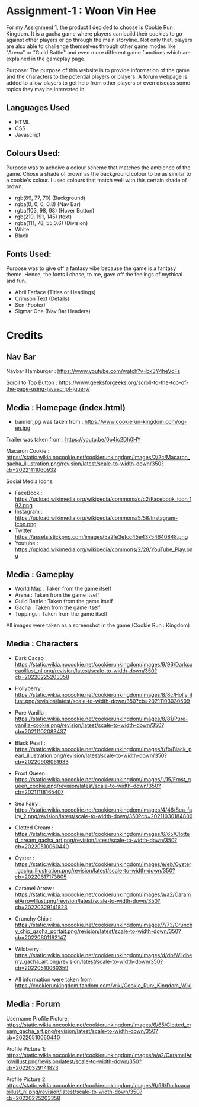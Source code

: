 # Assignment-1 : Woon Vin Hee

For my Assignment 1, the product I decided to choose is Cookie Run : Kingdom. It is a gacha game where players can build their cookies to go against other players or go through the main storyline. Not only that, players are also able to challenge themselves through other game modes like "Arena" or "Guild Battle" and even more different game functions which are explained in the gameplay page.

Purpose:
The purpose of this website is to provide information of the game and the characters to the potential players or players. A forum webpage is added to allow players to get help from other players or even discuss some topics they may be interested in.

## Languages Used

- HTML
- CSS
- Javascript

## Colours Used:

Purpose was to acheive a colour scheme that matches the ambience of the game. Chose a shade of brown as the background colour to be as similar to a cookie's colour. I used colours that match well with this certain shade of brown.

- rgb(89, 77, 70) (Background)
- rgba(0, 0, 0, 0.8) (Nav Bar)
- rgba(103, 98, 98) (Hover Button)
- rgb(219, 191, 145) (text)
- rgba(111, 78, 55,0.6) (Division)
- White
- Black

## Fonts Used:

Purpose was to give off a fantasy vibe because the game is a fantasy theme. Hence, the fonts I chose, to me, gave off the feelings of mythical and fun.

- Abril Fatface (Titles or Headings)
- Crimson Text (Details)
- Sen (Footer)
- Sigmar One (Nav Bar Headers)

# Credits

## Nav Bar

Navbar Hamburger : https://www.youtube.com/watch?v=bk3Y4heVdFs

Scroll to Top Button : https://www.geeksforgeeks.org/scroll-to-the-top-of-the-page-using-javascript-jquery/

## Media : Homepage (index.html)

- banner.jpg was taken from : https://www.cookierun-kingdom.com/og-en.jpg

Trailer was taken from : https://youtu.be/0p4ic2Dh0HY

Macaron Cookie : https://static.wikia.nocookie.net/cookierunkingdom/images/2/2c/Macaron_gacha_illustration.png/revision/latest/scale-to-width-down/350?cb=20221111060932

Social Media Icons:

- FaceBook : https://upload.wikimedia.org/wikipedia/commons/c/c2/Facebook_icon_192.png
- Instagram : https://upload.wikimedia.org/wikipedia/commons/5/58/Instagram-Icon.png
- Twitter : https://assets.stickpng.com/images/5a2fe3efcc45e43754640848.png
- Youtube : https://upload.wikimedia.org/wikipedia/commons/2/28/YouTube_Play.png

## Media : Gameplay

- World Map : Taken from the game itself
- Arena : Taken from the game itself
- Guild Battle : Taken from the game itself
- Gacha : Taken from the game itself
- Toppings : Taken from the game itself

All images were taken as a screenshot in the game (Cookie Run : Kingdom)

## Media : Characters

- Dark Cacao : https://static.wikia.nocookie.net/cookierunkingdom/images/9/96/Darkcacaoillust_nl.png/revision/latest/scale-to-width-down/350?cb=20220225203358
- Hollyberry : https://static.wikia.nocookie.net/cookierunkingdom/images/8/8c/Holly_illust.png/revision/latest/scale-to-width-down/350?cb=20211103030509
- Pure Vanilla : https://static.wikia.nocookie.net/cookierunkingdom/images/8/81/Pure-vanilla-cookie.png/revision/latest/scale-to-width-down/350?cb=20211102083437
- Black Pearl : https://static.wikia.nocookie.net/cookierunkingdom/images/f/fb/Black_pearl_illustration.png/revision/latest/scale-to-width-down/350?cb=20220908061933
- Frost Queen : https://static.wikia.nocookie.net/cookierunkingdom/images/1/15/Frost_queen_cookie.png/revision/latest/scale-to-width-down/350?cb=20211118165407
- Sea Fairy : https://static.wikia.nocookie.net/cookierunkingdom/images/4/48/Sea_fairy_2.png/revision/latest/scale-to-width-down/350?cb=20211030184800
- Clotted Cream : https://static.wikia.nocookie.net/cookierunkingdom/images/6/65/Clotted_cream_gacha_art.png/revision/latest/scale-to-width-down/350?cb=20220510060440
- Oyster : https://static.wikia.nocookie.net/cookierunkingdom/images/e/eb/Oyster_gacha_illustration.png/revision/latest/scale-to-width-down/350?cb=20220617173805
- Caramel Arrow : https://static.wikia.nocookie.net/cookierunkingdom/images/a/a2/CaramelArrowIllust.png/revision/latest/scale-to-width-down/350?cb=20220329141823
- Crunchy Chip : https://static.wikia.nocookie.net/cookierunkingdom/images/7/73/Crunchy_chip_gacha_portait.png/revision/latest/scale-to-width-down/350?cb=20220601162147
- Wildberry : https://static.wikia.nocookie.net/cookierunkingdom/images/d/db/Wildberry_gacha_art.png/revision/latest/scale-to-width-down/350?cb=20220510060359

- All information were taken from : https://cookierunkingdom.fandom.com/wiki/Cookie_Run:_Kingdom_Wiki

## Media : Forum

Username Profile Picture: https://static.wikia.nocookie.net/cookierunkingdom/images/6/65/Clotted_cream_gacha_art.png/revision/latest/scale-to-width-down/350?cb=20220510060440

Profile Picture 1: https://static.wikia.nocookie.net/cookierunkingdom/images/a/a2/CaramelArrowIllust.png/revision/latest/scale-to-width-down/350?cb=20220329141823

Profile Picture 2: https://static.wikia.nocookie.net/cookierunkingdom/images/9/96/Darkcacaoillust_nl.png/revision/latest/scale-to-width-down/350?cb=20220225203358
